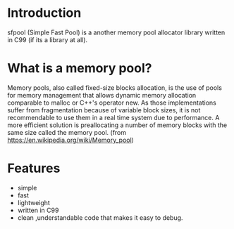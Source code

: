# Introduction

sfpool (Simple Fast Pool) is a another memory pool allocator
library written in C99 (if its a library at all).

# What is a memory pool?

Memory pools, also called fixed-size blocks allocation, is the use of
pools for memory management that allows dynamic memory allocation comparable
to malloc or C++'s operator new. As those implementations suffer from
fragmentation because of variable block sizes, it is not recommendable
to use them in a real time system due to performance. A more efficient
solution is preallocating a number of memory blocks with the same size
called the memory pool.
(from https://en.wikipedia.org/wiki/Memory_pool)

# Features

* simple
* fast
* lightweight
* written in C99
* clean ,understandable code that makes it easy to debug.
